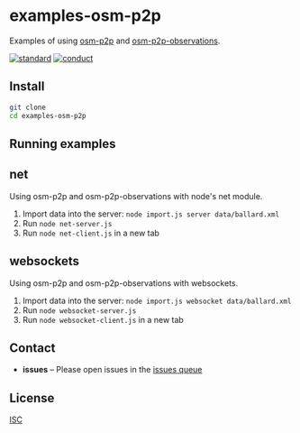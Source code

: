 # examples-osm-p2p

Examples of using [osm-p2p](https://npmjs.com/osm-p2p) and [osm-p2p-observations](https://npmjs.com/osm-p2p).

[![standard][standard-image]][standard-url]
[![conduct][conduct]][conduct-url]

[standard-image]: https://img.shields.io/badge/code%20style-standard-brightgreen.svg?style=flat-square
[standard-url]: http://npm.im/standard
[conduct]: https://img.shields.io/badge/code%20of%20conduct-contributor%20covenant-green.svg?style=flat-square
[conduct-url]: CONDUCT.md

## Install

```sh
git clone
cd examples-osm-p2p
```

## Running examples

## net

Using osm-p2p and osm-p2p-observations with node's net module.

1. Import data into the server: `node import.js server data/ballard.xml`
2. Run `node net-server.js`
3. Run `node net-client.js` in a new tab

## websockets

Using osm-p2p and osm-p2p-observations with websockets.

1. Import data into the server: `node import.js websocket data/ballard.xml`
2. Run `node websocket-server.js`
3. Run `node websocket-client.js` in a new tab

## Contact

- **issues** – Please open issues in the [issues queue](https://github.com/sethvincent/examples-osm-p2p/issues)

## License

[ISC](LICENSE.md)

